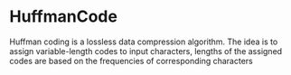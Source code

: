 # HuffmanCode
Huffman coding is a lossless data compression algorithm. The idea is to assign variable-length codes to input characters, lengths of the assigned codes are based on the frequencies of corresponding characters
